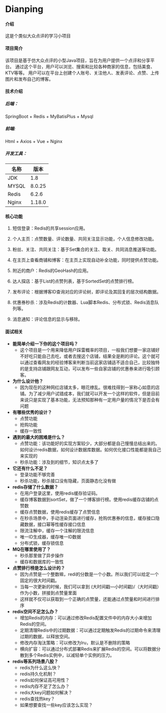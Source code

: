 # Dianping

#### 介绍
这是个类似大众点评的学习小项目

#### 项目简介
该项目是基于仿大众点评的小型Java项目，旨在为用户提供一个点评和分享平台。
通过这个平台，用户可以浏览、搜索和比较各种商家的信息，包括美食、KTV等等。
用户可以在平台上创建个人账号、关注他人、发表评论、点赞、上传图片和发布自己的博客。

#### 技术介绍

##### 后端：
SpringBoot +  Redis + MyBatisPlus + Mysql
##### 前端:
Html + Axios + Vue + Nginx
##### 开发工具：
|名称|版本|
|---|---|
|JDK|1.8|
|MYSQL|8.0.25|
|Redis|6.2.6|
|Nginx|1.18.0|

#### 核心功能
1.  短信登录：Redis的共享session应用。

2.  个人主页：点赞数量、评论数量、共同关注显示功能，个人信息修改功能。

3.  粉丝、关注、共同关注：基于Set集合的关注、取关、共同消息推送等功能。

4.  在主页上查看商铺和博客：在主页上实现自动补全功能，同时提供点赞功能。

5.  附近的商户：Redis的GeoHash的应用。

6.  达人探店：基于List的点赞列表，基于SortedSet的点赞排行榜。

7.  发布评论：根据博客ID查询对应的评论树，即评论及其回复的层次结构数据。

8.  优惠券秒杀：涉及Redis的计数器、Lua脚本Redis、分布式锁、Redis消息队列等。

9.  消息通知：评论信息的显示与移除。
#### 面试相关
- **能简单介绍一下你的这个项目吗？**
    - 这个项目是一个用来降低用户踩雷概率的项目，一般我们想要一家店铺好不好吃只能自己去吃，或者去搜这个店铺，结果全是刷的评论。这个就可以通过查看网友的经验博客来判断当前这家店铺适不适合自己，比较独特的是支持店铺跟网友互动，可以发布一些自家店铺的优惠券来进行吸引顾客。
- **为什么设计他？**
    - 因为现在的这种网红店铺太多，眼花缭乱。很难找得到一家称心如意的店铺。为了减少用户试错成本，我们就可以开发一个这样的软件，但是目前来说只是实现了基本功能，无法预知那种有一定用户量的情况下是否会有问题
- **有哪些优秀的设计？**
    - 点赞功能
    - 抢购功能
    - 缓存一致性
- **遇到的最大的困难是什么？**
    - 点赞功能：该功能好的实现方案较少，大部分都是自己慢慢总结出来的。如何设计redis数据，如何设计数据库数据。如何优化接口性能都是我自己来实现的
    - 秒杀功能：涉及到的细节，知识点太多了
- **它还有什么不足？**
    - 登录功能不够完善
    - 秒杀功能，秒杀接口没有隐藏，页面静态化没有做
- **redis存储了什么数据？**
    - 在用户登录这里，使用redis缓存验证码。
    - 缓存博客数据到sortSet，做了一个博客排行榜。使用redis缓存店铺的点赞数
    - 缓存点赞数据，使用redis缓存了点赞信息
    - 在秒杀场景中，手动渲染页面进行缓存，抢购优惠券的信息，缓存接口隐藏数据，接口幂等性缓存接口信息
    - 限流注解中，缓存一个注解的限流信息
    - 唯一ID生成器，缓存唯一ID数据
    - 分布式锁，缓存锁信息
- **MQ在哪里使用了？**
    - 秒杀那里做了异步操作
    - 缓存和数据库的一致性
- **点赞排行榜是怎么设计的？**
    - 因为点赞是一个整数嘛，redi的分数是一个小数。所以我们可以给定一个固定的很大时间戳。
    - 当每一次更新的时候，我们可以拿到 (大时间戳—小时间戳)/（大时间戳）作为小数，拼接到点赞量里面
    - 这样就不仅可以获取到一个正确的点赞量，还能通过点赞量和时间进行排序
- **redis空间不足怎么办？**
    - 增加Redis的内存：可以通过修改Redis配置文件中的内存大小来增加Redis的空间。
    - 定期清理Redis中的过期数据：可以通过定期触发Redis的过期命令来清理过期的数据，以释放空间。
    - 修改内存淘汰策略：可以修改为lru，默认是不删除的策略
    - 横向扩容：可以通过分布式部署Redis来扩展Redis的空间。可以将数据分散到多个Redis实例中，以减轻单个实例的压力。
- **redis等系列场景八股？**
    - redis为什么这么快？
    - redis持久化机制？
    - redis如何保证高可用性？
    - redis内存不足了怎么办？
    - redis大key问题如何解决？
    - redis查找热key？
    - 如果想要查找一些key应该怎么实现？


